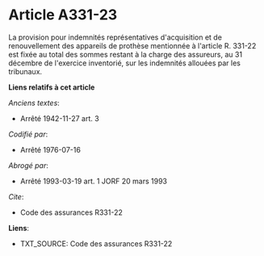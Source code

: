 # Article A331-23

La provision pour indemnités représentatives d'acquisition et de renouvellement des appareils de prothèse mentionnée à
l'article R. 331-22 est fixée au total des sommes restant à la charge des assureurs, au 31 décembre de l'exercice inventorié,
sur les indemnités allouées par les tribunaux.

**Liens relatifs à cet article**

_Anciens textes_:

  - Arrêté 1942-11-27 art. 3

_Codifié par_:

  - Arrêté 1976-07-16

_Abrogé par_:

  - Arrêté 1993-03-19 art. 1 JORF 20 mars 1993

_Cite_:

  - Code des assurances R331-22

**Liens**:

  - TXT_SOURCE: Code des assurances R331-22
